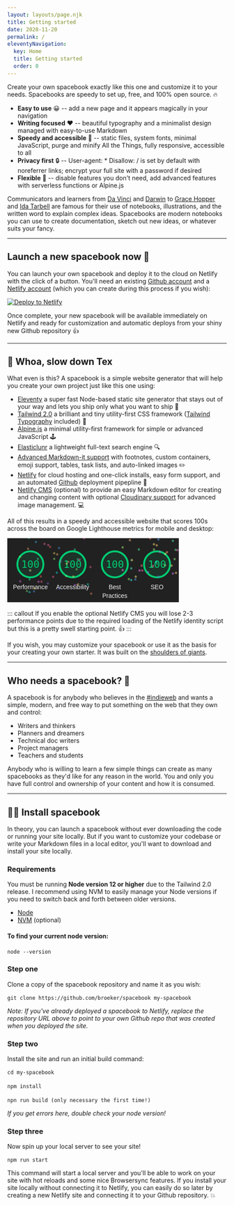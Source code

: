```yaml
---
layout: layouts/page.njk
title: Getting started 
date: 2020-11-20
permalink: /
eleventyNavigation:
  key: Home
  title: Getting started 
  order: 0
---
```

 Create your own spacebook exactly like this one and customize it to your needs. Spacebooks are speedy to set up, free, and 100% open source. 🔥 

* **Easy to use** 😀 -- add a new page and it appears magically in your navigation 
* **Writing focused** ❤️ -- beautiful typography and a minimalist design managed with easy-to-use Markdown
* **Speedy and accessible** 🚀 -- static files, system fonts, minimal JavaScript, purge and minify All the Things, fully responsive, accessible to all
* **Privacy first** 🔒 -- User-agent: * Disallow: / is set by default with noreferrer links; encrypt your full site with a password if desired
* **Flexible** 💪 -- disable features you don't need, add advanced features with serverless functions or Alpine.js

Communicators and learners from [Da Vinci](https://en.wikipedia.org/wiki/Leonardo_da_Vinci) and [Darwin](https://en.wikipedia.org/wiki/Charles_Darwin) to [Grace Hopper](https://en.wikipedia.org/wiki/Grace_Hopper) and [Ida Tarbell](https://en.wikipedia.org/wiki/Ida_Tarbell) are famous for their use of notebooks, illustrations, and the written word to explain complex ideas. Spacebooks are modern notebooks you can use to create documentation, sketch out new ideas, or whatever suits your fancy.

- - -


##  Launch a new spacebook now 🙋

You can launch your own spacebook and deploy it to the cloud on Netlify with the click of a button. You'll need an existing [Github account](https://github.com/) and a [Netlify account](https://www.netlify.com/) (which you  can create during this process if you wish):

<div class="flex width-full  justify-center">
<a href="https://app.netlify.com/start/deploy?repository=https://github.com/broeker/spacebook"><img src="https://www.netlify.com/img/deploy/button.svg" alt="Deploy to Netlify"></a>
</div>

Once complete, your new spacebook will be available immediately on Netlify and ready for customization and automatic deploys from your shiny new Github repository 👍 

---

## 🤠 Whoa, slow down Tex 

What even is this? A spacebook is a simple website generator that will help you create your own project just like this one using:

* [Eleventy](https://www.11ty.io) a super fast Node-based static site generator that stays out of your way and lets you ship only what you want to ship 🚀
* [Tailwind 2.0](https://tailwindcss.com/) a brilliant and tiny utility-first CSS framework ([Tailwind Typography](https://tailwindcss.com/docs/typography-plugin) included) 🎨
* [Alpine.js](https://github.com/alpinejs/alpine) a minimal utility-first framework for simple or advanced JavaScript 🕹️
* [Elasticlunr](http://elasticlunr.com/) a lightweight full-text search engine 🔍
* [Advanced Markdown-it support](https://github.com/markdown-it/markdown-it) with footnotes, custom containers, emoji support, tables, task lists, and auto-linked images ✏️ 
* [Netlify](https://www.netlify.com/) for cloud hosting and one-click installs, easy form support, and an automated [Github](https://github.com/) deployment pipepline 🤖
* [Netlify CMS](https://www.netlify.com/) (optional) to provide an easy Markdown editor for creating and changing content with optional [Cloudinary support](https://cloudinary.com/) for advanced image management. 💻

All of this results in a speedy and accessible website that scores 100s across the board on Google Lighthouse metrics for mobile and desktop: 

![Performance](/static/img/spacebook.png)

::: callout
If you enable the optional Netlify CMS you will lose 2-3 performance points due to the required loading of the Netlify identity script but this is a pretty swell starting point. 👍
:::

If you wish, you may customize your spacebook or use it as the basis for your creating your own starter. It was built on the [shoulders of giants](/credits). 

- - -

## Who needs a spacebook? 🤔 

A spacebook is for anybody who believes in the [#indieweb](https://indieweb.org/) and wants a simple, modern, and free way to put something on the web that they own and control:

* Writers and thinkers
* Planners and dreamers
* Technical doc writers
* Project managers
* Teachers and students

Anybody who is willing to learn a few simple things can create as many spacebooks as they'd like for any reason in the world. You and only you have full control and ownership of your content and how it is consumed. 

---

## 👩‍🚀 Install spacebook

In theory, you can launch  a spacebook without ever downloading the code or running your site locally. But if you want to customize your codebase or write your Markdown files in a local editor, you'll want to download and install your site locally. 

### Requirements

You must be running **Node version 12 or higher** due to the Tailwind 2.0 release. I recommend using NVM to easily manage your Node versions if you need to switch back and forth between older versions. 

* [Node](https://nodejs.org/)
* [NVM](https://github.com/nvm-sh/nvm) (optional)

#### To find your current node version:

```
node --version
```

### Step one

Clone a copy of the spacebook repository and name it as you wish:

```
git clone https://github.com/broeker/spacebook my-spacebook
```

*Note: If you've already deployed a spacebook to Netlify, replace the repository URL above to point to your own Github repo that was created when you deployed the site.* 

### Step two

Install the site and run an initial build command:

```
cd my-spacebook 

npm install

npn run build (only necessary the first time!)
```

*If you get errors here, double check your node version!*

### Step three

Now spin up your local server to see your site!

```
npm run start
```

This command will start a local server and you'll be able to work on your site with hot reloads and some nice Browsersync features. If you install your site locally without connecting it to Netlify, you can easily do so later by creating a new Netlify site and connecting it to your Github repository. 💥

